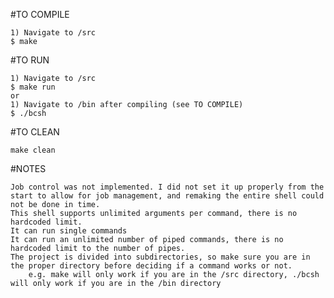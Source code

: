 #TO COMPILE
	
	1) Navigate to /src
	$ make

#TO RUN
	
	1) Navigate to /src
	$ make run
    or 	
	1) Navigate to /bin after compiling (see TO COMPILE)
	$ ./bcsh

#TO CLEAN
	
	make clean

#NOTES
	
	Job control was not implemented. I did not set it up properly from the start to allow for job management, and remaking the entire shell could not be done in time.
	This shell supports unlimited arguments per command, there is no hardcoded limit.
	It can run single commands
	It can run an unlimited number of piped commands, there is no hardcoded limit to the number of pipes.
	The project is divided into subdirectories, so make sure you are in the proper directory before deciding if a command works or not.
		e.g. make will only work if you are in the /src directory, ./bcsh will only work if you are in the /bin directory
